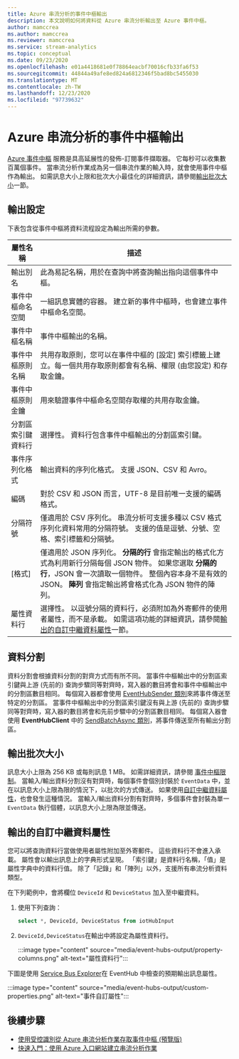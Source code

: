 ```yaml
---
title: Azure 串流分析的事件中樞輸出
description: 本文說明如何將資料從 Azure 串流分析輸出至 Azure 事件中樞。
author: mamccrea
ms.author: mamccrea
ms.reviewer: mamccrea
ms.service: stream-analytics
ms.topic: conceptual
ms.date: 09/23/2020
ms.openlocfilehash: e01a4418681e0f78864eacbf70016cfb33fa6f53
ms.sourcegitcommit: 44844a49afe8ed824a6812346f5bad8bc5455030
ms.translationtype: MT
ms.contentlocale: zh-TW
ms.lasthandoff: 12/23/2020
ms.locfileid: "97739632"
---
```

# <a name="event-hubs-output-from-azure-stream-analytics"></a>Azure 串流分析的事件中樞輸出

[Azure 事件中樞](https://azure.microsoft.com/services/event-hubs/) 服務是具高延展性的發佈-訂閱事件擷取器。 它每秒可以收集數百萬個事件。 當串流分析作業成為另一個串流作業的輸入時，就會使用事件中樞作為輸出。 如需訊息大小上限和批次大小最佳化的詳細資訊，請參閱[輸出批次大小](#output-batch-size)一節。

## <a name="output-configuration"></a>輸出設定

下表包含從事件中樞將資料流程設定為輸出所需的參數。

| 屬性名稱 | 描述 |
| --- | --- |
| 輸出別名 | 此為易記名稱，用於在查詢中將查詢輸出指向這個事件中樞。 |
| 事件中樞命名空間 | 一組訊息實體的容器。 建立新的事件中樞時，也會建立事件中樞命名空間。 |
| 事件中樞名稱 | 事件中樞輸出的名稱。 |
| 事件中樞原則名稱 | 共用存取原則，您可以在事件中樞的 [設定] 索引標籤上建立。每一個共用存取原則都會有名稱、權限 (由您設定) 和存取金鑰。 |
| 事件中樞原則金鑰 | 用來驗證事件中樞命名空間存取權的共用存取金鑰。 |
| 分割區索引鍵資料行 | 選擇性。 資料行包含事件中樞輸出的分割區索引鍵。 |
| 事件序列化格式 | 輸出資料的序列化格式。 支援 JSON、CSV 和 Avro。 |
| 編碼 | 對於 CSV 和 JSON 而言，UTF-8 是目前唯一支援的編碼格式。 |
| 分隔符號 | 僅適用於 CSV 序列化。 串流分析可支援多種以 CSV 格式序列化資料常用的分隔符號。 支援的值是逗號、分號、空格、索引標籤和分隔號。 |
| [格式] | 僅適用於 JSON 序列化。 **分隔的行** 會指定輸出的格式化方式為利用新行分隔每個 JSON 物件。 如果您選取 **分隔的行**，JSON 會一次讀取一個物件。 整個內容本身不是有效的 JSON。 **陣列** 會指定輸出將會格式化為 JSON 物件的陣列。  |
| 屬性資料行 | 選擇性。 以逗號分隔的資料行，必須附加為外寄郵件的使用者屬性，而不是承載。 如需這項功能的詳細資訊，請參閱[輸出的自訂中繼資料屬性](#custom-metadata-properties-for-output)一節。 |

## <a name="partitioning"></a>資料分割

資料分割會根據資料分割的對齊方式而有所不同。 當事件中樞輸出中的分割區索引鍵與上游 (先前的) 查詢步驟同等對齊時，寫入器的數目將會和事件中樞輸出中的分割區數目相同。 每個寫入器都會使用 [EventHubSender 類別](/dotnet/api/microsoft.servicebus.messaging.eventhubsender?view=azure-dotnet&preserve-view=true)來將事件傳送至特定的分割區。 當事件中樞輸出中的分割區索引鍵沒有與上游 (先前的) 查詢步驟同等對齊時，寫入器的數目將會和先前步驟中的分割區數目相同。 每個寫入器會使用 **EventHubClient** 中的 [SendBatchAsync 類別](/dotnet/api/microsoft.servicebus.messaging.eventhubclient.sendasync?view=azure-dotnet&preserve-view=true)，將事件傳送至所有輸出分割區。 

## <a name="output-batch-size"></a>輸出批次大小

訊息大小上限為 256 KB 或每則訊息 1 MB。 如需詳細資訊，請參閱 [事件中樞限制](../event-hubs/event-hubs-quotas.md)。 當輸入/輸出資料分割沒有對齊時，每個事件會個別封裝於 `EventData` 中，並在以訊息大小上限為限的情況下，以批次的方式傳送。 如果使用[自訂中繼資料屬性](#custom-metadata-properties-for-output)，也會發生這種情況。 當輸入/輸出資料分割有對齊時，多個事件會封裝為單一 `EventData` 執行個體，以訊息大小上限為限並傳送。

## <a name="custom-metadata-properties-for-output"></a>輸出的自訂中繼資料屬性

您可以將查詢資料行當做使用者屬性附加至外寄郵件。 這些資料行不會進入承載。 屬性會以輸出訊息上的字典形式呈現。 「索引鍵」是資料行名稱，「值」是屬性字典中的資料行值。 除了「記錄」和「陣列」以外，支援所有串流分析資料類型。

在下列範例中，會將欄位 `DeviceId` 和 `DeviceStatus` 加入至中繼資料。

1. 使用下列查詢：

   ```sql
   select *, DeviceId, DeviceStatus from iotHubInput
   ```

1. `DeviceId,DeviceStatus`在輸出中將設定為屬性資料行。

   :::image type="content" source="media/event-hubs-output/property-columns.png" alt-text="屬性資料行":::

下圖是使用 [Service Bus Explorer](https://github.com/paolosalvatori/ServiceBusExplorer)在 EventHub 中檢查的預期輸出訊息屬性。

:::image type="content" source="media/event-hubs-output/custom-properties.png" alt-text="事件自訂屬性":::

## <a name="next-steps"></a>後續步驟

* [使用受控識別從 Azure 串流分析作業存取事件中樞 (預覽版) ](event-hubs-managed-identity.md)
* [快速入門：使用 Azure 入口網站建立串流分析作業](stream-analytics-quick-create-portal.md)
